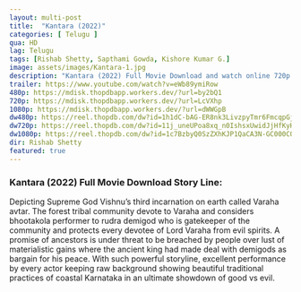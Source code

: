 ```yaml
---
layout: multi-post
title:  "Kantara (2022)"
categories: [ Telugu ]
qua: HD
lag: Telugu
tags: [Rishab Shetty, Sapthami Gowda, Kishore Kumar G.]
image: assets/images/Kantara-1.jpg
description: "Kantara (2022) Full Movie Download and watch online 720p low file size 500 mb."
trailer: https://www.youtube.com/watch?v=eWb89ymiRow
480p: https://mdisk.thopdbapp.workers.dev/?url=by2bQ1
720p: https://mdisk.thopdbapp.workers.dev/?url=LcVXhp
1080p: https://mdisk.thopdbapp.workers.dev/?url=dWWGpB
dw480p: https://reel.thopdb.com/dw?id=1h1dC-bAG-ER8nk3LivzpyTmr6FmcqpGj
dw720p: https://reel.thopdb.com/dw?id=11j_uneUPoa8xq_n0IshsxUwidJjHfKyH
dw1080p: https://reel.thopdb.com/dw?id=1c7BzbyQ0SzZXhKJP1QaCA3N-GC000CQr
dir: Rishab Shetty
featured: true
---
```


### Kantara (2022) Full Movie Download Story Line:
Depicting Supreme God Vishnu’s third incarnation on earth called Varaha avtar. The forest tribal community devote to Varaha and considers bhootakola performer to rudra demigod who is gatekeeper of the community and protects every devotee of Lord Varaha from evil spirits. A promise of ancestors is under threat to be breached by people over lust of materialistic gains where the ancient king had made deal with demigods as bargain for his peace. With such powerful storyline, excellent performance by every actor keeping raw background showing beautiful traditional practices of coastal Karnataka in an ultimate showdown of good vs evil.









